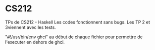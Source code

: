 # CS212
TPs de CS212 - Haskell
Les codes fonctionnent sans bugs.
Les TP 2 et 3viennent avec les tests.

"#!/usr/bin/env ghci" au début de chaque fichier pour permettre de l'executer en dehors de ghci.